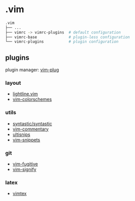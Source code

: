 # .vim

```bash
.vim
├── ...
├── vimrc -> vimrc-plugins  # default configuration
├── vimrc-base              # plugin-less configuration
└── vimrc-plugins           # plugin configuration
```

## plugins

plugin manager: [vim-plug](https://github.com/junegunn/vim-plug)

### layout

- [lightline.vim](https://github.com/itchyny/lightline.vim)
- [vim-colorschemes](https://github.com/flazz/vim-colorschemes)

### utils

- [syntastic/syntastic](https://github.com/vim-syntastic/syntastic)
- [vim-commentary](https://github.com/tpope/vim-commentary)
- [ultisnips](https://github.com/SirVer/ultisnips)
- [vim-snippets](https://github.com/honza/vim-snippets)

### git

- [vim-fugitive](https://github.com/tpope/vim-fugitive)
- [vim-signify](https://github.com/mhinz/vim-signify)


### latex

- [vimtex](https://github.com/lervag/vimtex)

